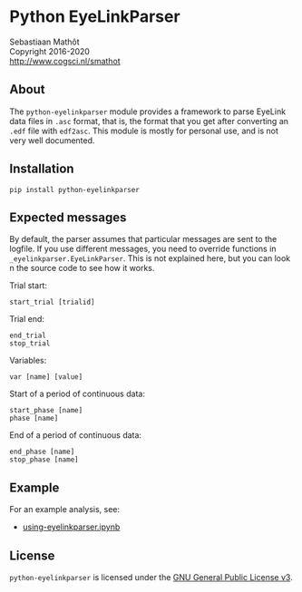 # Python EyeLinkParser

Sebastiaan Mathôt  <br />
Copyright 2016-2020  <br />
http://www.cogsci.nl/smathot

## About

The `python-eyelinkparser` module provides a framework to parse EyeLink data files in `.asc` format, that is, the format that you get after converting an `.edf` file with `edf2asc`. This module is mostly for personal use, and is not very well documented.

## Installation

```
pip install python-eyelinkparser
```

## Expected messages

By default, the parser assumes that particular messages are sent to the logfile. If you use different messages, you need to override functions in
`_eyelinkparser.EyeLinkParser`. This is not explained here, but you can look n the source code to see how it works.

Trial start:

	start_trial [trialid]
	
Trial end:

	end_trial
	stop_trial
	
Variables:

	var [name] [value]
	
Start of a period of continuous data:
	
	start_phase [name]
	phase [name]
	
End of a period of continuous data:

	end_phase [name]
	stop_phase [name]
	
	
## Example

For an example analysis, see:

- [using-eyelinkparser.ipynb](using-eyelinkparser.ipynb)

## License

`python-eyelinkparser` is licensed under the [GNU General Public License
v3](http://www.gnu.org/licenses/gpl-3.0.en.html).
